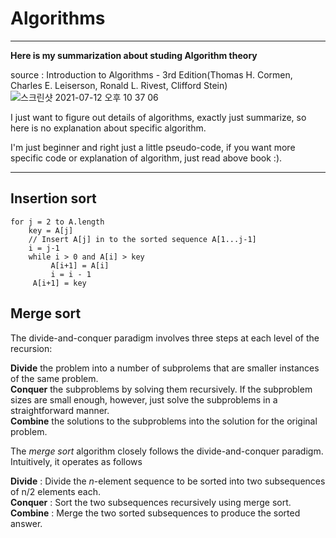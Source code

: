 
# Algorithms
------
__Here is my summarization about studing Algorithm theory__</br>

source : Introduction to Algorithms - 3rd Edition(Thomas H. Cormen, Charles E. Leiserson, Ronald L. Rivest, Clifford Stein)</br>
![스크린샷 2021-07-12 오후 10 37 06](https://user-images.githubusercontent.com/46857352/125296884-b270c580-e361-11eb-9dc5-fbb9f762b513.png)

I just want to figure out details of algorithms, exactly just summarize, so here is no explanation about specific algorithm.</br>

I'm just beginner and right just a little pseudo-code, if you want more specific code or explanation of algorithm, just read above book :).</br>

----------

## Insertion sort
```
for j = 2 to A.length
    key = A[j]
    // Insert A[j] in to the sorted sequence A[1...j-1]
    i = j-1
    while i > 0 and A[i] > key
         A[i+1] = A[i]
         i = i - 1
     A[i+1] = key
```


## Merge sort

The divide-and-conquer paradigm involves three steps at each level of the recursion:

__Divide__ the problem into a number of subprolems that are smaller instances of the same problem.</br>
__Conquer__ the subproblems by solving them recursively. If the subproblem sizes are small enough, however, just solve the subproblems in a straightforward manner.</br>
__Combine__ the solutions to the subproblems into the solution for the original problem.</br>


The *merge sort* algorithm closely follows the divide-and-conquer paradigm. Intuitively, it operates as follows

__Divide__ : Divide the *n*-element sequence to be sorted into two subsequences of n/2 elements each.</br>
__Conquer__ : Sort the two subsequences recursively using merge sort.</br>
__Combine__ : Merge the two sorted subsequences to produce the sorted answer.</br>
